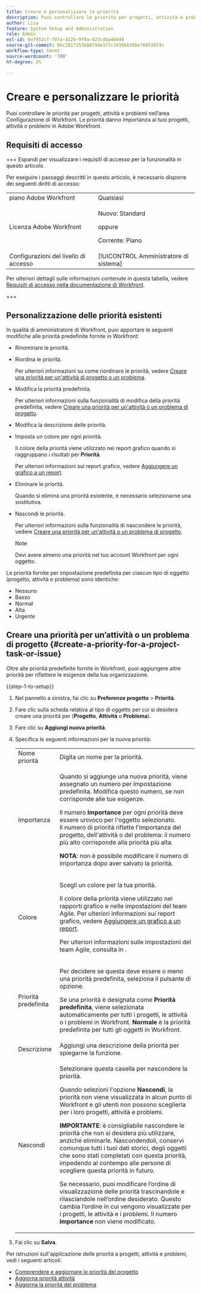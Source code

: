 ```yaml
---
title: Creare e personalizzare le priorità
description: Puoi controllare le priorità per progetti, attività e problemi nell’area Configurazione di Workfront. Le priorità danno importanza ai tuoi progetti, attività o problemi in Adobe Workfront.
author: Lisa
feature: System Setup and Administration
role: Admin
exl-id: 6e7952cf-f07a-412b-9f9a-623cdba46849
source-git-commit: 0bc2817255b8879de377c3916bb36be760f28f4c
workflow-type: tm+mt
source-wordcount: '708'
ht-degree: 2%

---
```


# Creare e personalizzare le priorità

<!--
DON'T DELETE, DRAFT OR HIDE THIS ARTICLE. IT IS LINKED TO THE PRODUCT, THROUGH THE CONTEXT SENSITIVE HELP LINKS.
-->

Puoi controllare le priorità per progetti, attività e problemi nell’area Configurazione di Workfront. Le priorità danno importanza ai tuoi progetti, attività o problemi in Adobe Workfront.

## Requisiti di accesso

+++ Espandi per visualizzare i requisiti di accesso per la funzionalità in questo articolo.

Per eseguire i passaggi descritti in questo articolo, è necessario disporre dei seguenti diritti di accesso:

<table style="table-layout:auto"> 
 <col> 
 <col> 
 <tbody> 
  <tr> 
   <td role="rowheader">piano Adobe Workfront</td> 
   <td>Qualsiasi</td> 
  </tr> 
  <tr> 
   <td role="rowheader">Licenza Adobe Workfront</td> 
   <td>
     <p>Nuovo: Standard</p>
     <p>oppure</p>
     <p>Corrente: Piano</p>
   </td> 
  </tr> 
  <tr> 
   <td role="rowheader">Configurazioni del livello di accesso</td> 
   <td>[!UICONTROL Amministratore di sistema]</td>
  </tr> 
 </tbody> 
</table>

Per ulteriori dettagli sulle informazioni contenute in questa tabella, vedere [Requisiti di accesso nella documentazione di Workfront](/help/quicksilver/administration-and-setup/add-users/access-levels-and-object-permissions/access-level-requirements-in-documentation.md).

+++

## Personalizzazione delle priorità esistenti

In qualità di amministratore di Workfront, puoi apportare le seguenti modifiche alle priorità predefinite fornite in Workfront:

* Rinominare le priorità.
* Riordina le priorità.

  Per ulteriori informazioni su come riordinare le priorità, vedere [Creare una priorità per un&#39;attività di progetto o un problema](#create-a-priority-for-a-project-task-or-issue).

* Modifica la priorità predefinita.

  Per ulteriori informazioni sulla funzionalità di modifica della priorità predefinita, vedere [Creare una priorità per un&#39;attività o un problema di progetto](#create-a-priority-for-a-project-task-or-issue).

* Modifica la descrizione delle priorità.
* Imposta un colore per ogni priorità.

  Il colore della priorità viene utilizzato nei report grafico quando si raggruppano i risultati per **Priorità**.

  Per ulteriori informazioni sui report grafico, vedere [Aggiungere un grafico a un report](../../../reports-and-dashboards/reports/creating-and-managing-reports/add-chart-report.md).

* Eliminare le priorità.

  Quando si elimina una priorità esistente, è necessario selezionarne una sostitutiva.

* Nascondi le priorità.

  Per ulteriori informazioni sulla funzionalità di nascondere le priorità, vedere [Creare una priorità per un&#39;attività o un problema di progetto](#create-a-priority-for-a-project-task-or-issue).

  >[!NOTE]
  >
  >Devi avere almeno una priorità nel tuo account Workfront per ogni oggetto.

Le priorità fornite per impostazione predefinita per ciascun tipo di oggetto (progetto, attività e problema) sono identiche:

* Nessuno
* Basso
* Normal
* Alta
* Urgente

## Creare una priorità per un’attività o un problema di progetto {#create-a-priority-for-a-project-task-or-issue}

Oltre alle priorità predefinite fornite in Workfront, puoi aggiungere altre priorità per riflettere le esigenze della tua organizzazione.

{{step-1-to-setup}}

1. Nel pannello a sinistra, fai clic su **Preferenze progetto** > **Priorità**.

1. Fare clic sulla scheda relativa al tipo di oggetto per cui si desidera creare una priorità per (**Progetto**, **Attività** o **Problema**).
1. Fare clic su **Aggiungi nuova priorità**.
1. Specifica le seguenti informazioni per la nuova priorità:

   <table style="table-layout:auto"> 
    <col> 
    <col> 
    <tbody> 
     <tr> 
      <td role="rowheader">Nome priorità</td> 
      <td>Digita un nome per la priorità.</td> 
     </tr> 
     <tr> 
      <td role="rowheader">Importanza</td> 
      <td> <p>Quando si aggiunge una nuova priorità, viene assegnato un numero per impostazione predefinita. Modifica questo numero, se non corrisponde alle tue esigenze.</p> <p>Il numero <strong>Importance</strong> per ogni priorità deve essere univoco per l'oggetto selezionato.<br>Il numero di priorità riflette l'importanza del progetto, dell'attività o del problema: il numero più alto corrisponde alla priorità più alta.</p> <p><b>NOTA</b>: non è possibile modificare il numero di importanza dopo aver salvato la priorità. </p> </td> 
     </tr> 
     <tr> 
      <td role="rowheader">Colore</td> 
      <td> <p>Scegli un colore per la tua priorità.</p> <p>Il colore della priorità viene utilizzato nei rapporti grafico e nelle impostazioni del team Agile. Per ulteriori informazioni sui report grafico, vedere <a href="../../../reports-and-dashboards/reports/creating-and-managing-reports/add-chart-report.md" class="MCXref xref">Aggiungere un grafico a un report</a>.</p> <p>Per ulteriori informazioni sulle impostazioni del team Agile, consulta in .</p> </td> 
     </tr> 
     <tr> 
      <td role="rowheader">Priorità predefinita</td> 
      <td> <p>Per decidere se questa deve essere o meno una priorità predefinita, seleziona il pulsante di opzione.</p> <p>Se una priorità è designata come <strong>Priorità predefinita</strong>, viene selezionata automaticamente per tutti i progetti, le attività o i problemi in Workfront. <strong>Normale</strong> è la priorità predefinita per tutti gli oggetti in Workfront.</p> </td> 
     </tr> 
     <tr> 
      <td role="rowheader">Descrizione</td> 
      <td>Aggiungi una descrizione della priorità per spiegarne la funzione.</td> 
     </tr> 
     <tr> 
      <td role="rowheader">Nascondi</td> 
      <td> <p>Selezionare questa casella per nascondere la priorità.</p><p>Quando selezioni l'opzione <b>Nascondi</b>, la priorità non viene visualizzata in alcun punto di Workfront e gli utenti non possono sceglierla per i loro progetti, attività e problemi.</p> 
      <p><b>IMPORTANTE</b>: è consigliabile nascondere le priorità che non si desidera più utilizzare, anziché eliminarle. Nascondendoli, conservi comunque tutti i tuoi dati storici, degli oggetti che sono stati completati con questa priorità, impedendo al contempo alle persone di scegliere questa priorità in futuro. </p>
      <p>Se necessario, puoi modificare l’ordine di visualizzazione delle priorità trascinandole e rilasciandole nell’ordine desiderato. Questo cambia l’ordine in cui vengono visualizzate per i progetti, le attività e i problemi. Il numero <b>Importance</b> non viene modificato. </p></td> 
     </tr> 
    </tbody> 
   </table>

1. Fai clic su **Salva**.

Per istruzioni sull&#39;applicazione delle priorità a progetti, attività e problemi, vedi i seguenti articoli:

* [Comprendere e aggiornare le priorità del progetto](../../../manage-work/projects/planning-a-project/project-priority.md)
* [Aggiorna priorità attività](../../../manage-work/tasks/task-information/task-priority.md)
* [Aggiorna la priorità del problema](../../../manage-work/issues/issue-information/update-issue-priority.md)
